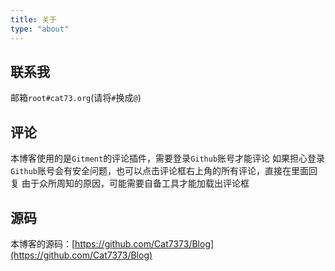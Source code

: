 ```yaml
---
title: 关于
type: "about"
---
```

## 联系我
邮箱`root#cat73.org`(请将`#`换成`@`)

## 评论
本博客使用的是`Gitment`的评论插件，需要登录`Github`账号才能评论
如果担心登录`Github`账号会有安全问题，也可以点击评论框右上角的所有评论，直接在里面回复
由于众所周知的原因，可能需要自备工具才能加载出评论框

## 源码
本博客的源码：[https://github.com/Cat7373/Blog](https://github.com/Cat7373/Blog)
